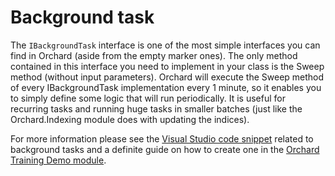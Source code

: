 # Background task



The `IBackgroundTask` interface is one of the most simple interfaces you can find in Orchard (aside from the empty marker ones). The only method contained in this interface you need to implement in your class is the Sweep method (without input parameters). Orchard will execute the Sweep method of every IBackgroundTask implementation every 1 minute, so it enables you to simply define some logic that will run periodically. It is useful for recurring tasks and running huge tasks in smaller batches (just like the Orchard.Indexing module does with updating the indices).

For more information please see the [Visual Studio code snippet](../Utilities/VisualStudioSnippets/) related to background tasks and a definite guide on how to create one in the [Orchard Training Demo module](https://github.com/Lombiq/Orchard-Training-Demo-Module).